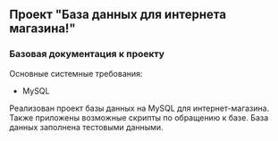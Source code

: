 ## Проект "База данных для интернета магазина!"

### Базовая документация к проекту

Основные системные требования:

* MySQL

Реализован проект базы данных на MySQL для интернет-магазина. Также приложены 
возможные скрипты по обращению к базе. База данных заполнена тестовыми данными.
